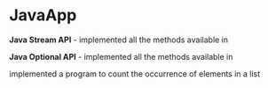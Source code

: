 # JavaApp

**Java Stream API** - implemented all the methods available in 

**Java Optional API** - implemented all the methods available in 

implemented a program to count the occurrence of elements in a list